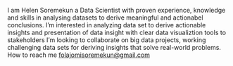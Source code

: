 I am Helen Soremekun a Data Scientist with proven experience, knowledge and skills in analysing datasets to derive meaningful and actionabel conclusions.
I’m interested in analyzing data set to derive actionable insights and presentation of data insight with clear data visualiztion tools to stakeholders
I’m looking to collaborate on big data projects, working challenging data sets for deriving insights that solve real-world problems. How to reach me folajomisoremekun@gmail.com

<!---
helen-oy/helen-oy is a ✨ special ✨ repository because its `README.md` (this file) appears on your GitHub profile.
You can click the Preview link to take a look at your changes.
--->
